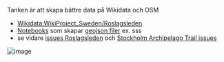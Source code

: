 Tanken är att skapa bättre data på Wikidata och OSM 
* [Wikidata:WikiProject_Sweden/Roslagsleden](https://www.wikidata.org/wiki/Wikidata:WikiProject_Sweden/Roslagsleden)
* [Notebooks](https://github.com/salgo60/Roslagsleden/tree/main/notebook) som skapar [geojson filer](https://github.com/salgo60/Roslagsleden/tree/main/geojson) ex. sss
* se vidare [issues Roslagsleden](https://github.com/salgo60/Roslagsleden/issues?q=is%3Aissue) och [Stockholm Archipelago Trail issues](https://github.com/salgo60/Stockholm_Archipelago_Trail/issues?q=is%3Aissue)

![image](https://github.com/user-attachments/assets/a98c8cbd-7852-4168-8ce2-23a5bb8e898e)
